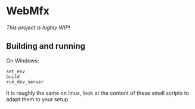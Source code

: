 WebMfx
======

*This project is highly WIP!*

## Building and running

On Windows:

```
set_env
build
run_dev_server
```

It is roughly the same on linux, look at the content of these small scripts to adapt them to your setup.
